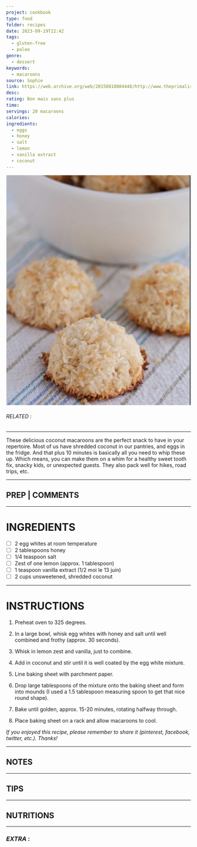 ```yaml
---
project: cookbook
type: food
folder: recipes
date: 2023-09-19T22:42
tags:
  - gluten-free
  - paleo
genre:
  - dessert
keywords:
  - macaroons
source: Sophie
link: https://web.archive.org/web/20150818084448/http://www.theprimalist.com/coconut-macaroons-gluten-free-paleo/
desc: 
rating: Bon mais sans plus
time: 
servings: 20 macaroons
calories: 
ingredients:
  - eggs
  - honey
  - salt
  - lemon
  - vanilla extract
  - coconut
---
```


![IMAGE](image_217.png)

###### *RELATED* : 
---
These delicious coconut macaroons are the perfect snack to have in your repertoire. Most of us have shredded coconut in our pantries, and eggs in the fridge. And that plus 10 minutes is basically all you need to whip these up. Which means, you can make them on a whim for a healthy sweet tooth fix, snacky kids, or unexpected guests. They also pack well for hikes, road trips, etc.

---
## PREP | COMMENTS



---
# INGREDIENTS

- [ ] 2 egg whites at room temperature
- [ ] 2 tablespoons honey
- [ ] 1/4 teaspoon salt
- [ ] Zest of one lemon (approx. 1 tablespoon)
- [ ] 1 teaspoon vanilla extract (1/2 moi le 13 juin)
- [ ] 2 cups unsweetened, shredded coconut

---
# INSTRUCTIONS

1. Preheat oven to 325 degrees.
  
2. In a large bowl, whisk egg whites with honey and salt until well combined and frothy (approx. 30 seconds).
  
3. Whisk in lemon zest and vanilla, just to combine.
  
4. Add in coconut and stir until it is well coated by the egg white mixture.
  
5. Line baking sheet with parchment paper.
  
6. Drop large tablespoons of the mixture onto the baking sheet and form into mounds (I used a 1.5 tablespoon measuring spoon to get that nice round shape).
  
7. Bake until golden, approx. 15-20 minutes, rotating halfway through.
  
8. Place baking sheet on a rack and allow macaroons to cool.
  
_If you enjoyed this recipe, please remember to share it (pinterest, facebook, twitter, etc.). Thanks!_

---
## NOTES



---
## TIPS



---
## NUTRITIONS



---
### *EXTRA* :



